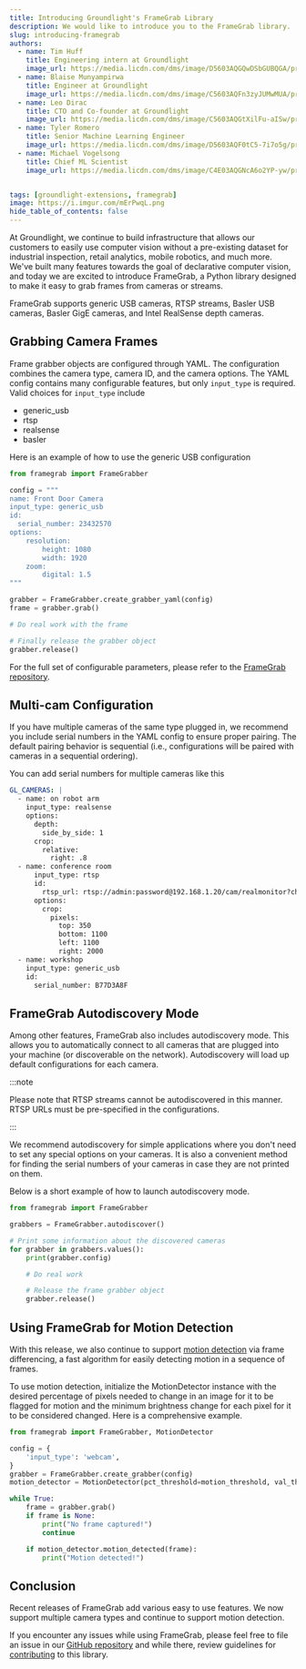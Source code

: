 ```yaml
---
title: Introducing Groundlight's FrameGrab Library
description: We would like to introduce you to the FrameGrab library. 
slug: introducing-framegrab
authors:
  - name: Tim Huff
    title: Engineering intern at Groundlight
    image_url: https://media.licdn.com/dms/image/D5603AQGQwDSbGUBQGA/profile-displayphoto-shrink_800_800/0/1666299654820?e=1707955200&v=beta&t=0V2Y83ZcAIvVnyGsm7HVmo9FK4S54cRdVu3jnOW1mRE
  - name: Blaise Munyampirwa
    title: Engineer at Groundlight
    image_url: https://media.licdn.com/dms/image/C5603AQFn3zyJUMwMUA/profile-displayphoto-shrink_800_800/0/1656538661201?e=1707350400&v=beta&t=LtAkwTpt4avbqaQLSUdFerM7ydEfTTlZ3dOgmnDTpj4
  - name: Leo Dirac
    title: CTO and Co-founder at Groundlight
    image_url: https://media.licdn.com/dms/image/C5603AQGtXilFu-aISw/profile-displayphoto-shrink_400_400/0/1646094305554?e=1707955200&v=beta&t=ZaD2WPrNTdLeWzeuSMjdgz08pEz92v0JyLvQHs4iA4w
  - name: Tyler Romero 
    title: Senior Machine Learning Engineer
    image_url: https://media.licdn.com/dms/image/D5603AQF0tC5-7i7o5g/profile-displayphoto-shrink_400_400/0/1667186510594?e=1707955200&v=beta&t=CAKXZuSxsNgLlNZxKUwREOlWeu7tz6GnKBHQCZ7U-d0 
  - name: Michael Vogelsong 
    title: Chief ML Scientist 
    image_url: https://media.licdn.com/dms/image/C4E03AQGNcA6o2YP-yw/profile-displayphoto-shrink_200_200/0/1516836772974?e=1707955200&v=beta&t=sm1qBabL3bN1oZlO4iBvwuWhuqeMa0E-Jc4EqTtmJps


tags: [groundlight-extensions, framegrab]
image: https://i.imgur.com/mErPwqL.png
hide_table_of_contents: false
---
```



<!-- truncate -->

At Groundlight, we continue to build infrastructure that allows our customers to easily use computer 
vision without a pre-existing dataset for industrial inspection, retail analytics, mobile robotics, and 
much more. We've built many features towards the goal of declarative computer vision, and today we are excited to 
introduce FrameGrab, a Python library designed to make it easy to grab frames from
cameras or streams. 

FrameGrab supports generic USB cameras, RTSP streams, Basler USB cameras, Basler GigE cameras, and Intel RealSense depth cameras. 


## Grabbing Camera Frames

Frame grabber objects are configured through YAML. The configuration combines the camera type, camera ID, and the camera
options. The YAML config contains many configurable features, but only `input_type` is required. Valid choices for 
`input_type` include 

* generic_usb
* rtsp
* realsense
* basler 

Here is an example of how to use the generic USB configuration 

```python notest
from framegrab import FrameGrabber 

config = """
name: Front Door Camera
input_type: generic_usb
id:
  serial_number: 23432570
options:
    resolution:
        height: 1080
        width: 1920
    zoom:
        digital: 1.5
"""

grabber = FrameGrabber.create_grabber_yaml(config)
frame = grabber.grab()

# Do real work with the frame 

# Finally release the grabber object 
grabber.release()

```

For the full set of configurable parameters, please refer to the [FrameGrab repository](https://github.com/groundlight/framegrab/tree/main).

## Multi-cam Configuration 

If you have multiple cameras of the same type plugged in, we recommend you include serial numbers in the YAML config to 
ensure proper pairing. The default pairing behavior is sequential (i.e., configurations will be paired with cameras in 
a sequential ordering). 

You can add serial numbers for multiple cameras like this

```yaml 
GL_CAMERAS: |
  - name: on robot arm
    input_type: realsense
    options: 
      depth:
        side_by_side: 1
      crop:
        relative:
          right: .8
  - name: conference room
      input_type: rtsp
      id: 
        rtsp_url: rtsp://admin:password@192.168.1.20/cam/realmonitor?channel=1&subtype=0
      options:
        crop:
          pixels:
            top: 350
            bottom: 1100
            left: 1100
            right: 2000
  - name: workshop
    input_type: generic_usb
    id:
      serial_number: B77D3A8F

```

## FrameGrab Autodiscovery Mode 

Among other features, FrameGrab also includes autodiscovery mode. This allows you to automatically connect to all cameras 
that are plugged into your machine (or discoverable on the network). Autodiscovery will load up default configurations 
for each camera. 

:::note

Please note that RTSP streams cannot be autodiscovered in this manner. RTSP URLs must be pre-specified in the 
configurations. 

:::

We recommend autodiscovery for simple applications where you don't need to set any special options on your cameras. 
It is also a convenient method for finding the serial numbers of your cameras in case they are not printed on them. 

Below is a short example of how to launch autodiscovery mode. 

```python notest
from framegrab import FrameGrabber

grabbers = FrameGrabber.autodiscover()

# Print some information about the discovered cameras
for grabber in grabbers.values():
    print(grabber.config)

    # Do real work 

    # Release the frame grabber object 
    grabber.release()

```


## Using FrameGrab for Motion Detection 

With this release, we also continue to support [motion detection](https://en.wikipedia.org/wiki/Motion_detection) via frame differencing, a 
fast algorithm for easily detecting motion in a sequence of frames. 

To use motion detection, initialize the MotionDetector instance with the desired percentage of pixels 
needed to change in an image for it to be flagged for motion and the minimum brightness change for each pixel for it 
to be considered changed. Here is a comprehensive example. 

```python notest
from framegrab import FrameGrabber, MotionDetector

config = {
    'input_type': 'webcam',
}
grabber = FrameGrabber.create_grabber(config)
motion_detector = MotionDetector(pct_threshold=motion_threshold, val_threshold=60)

while True:
    frame = grabber.grab()
    if frame is None:
        print("No frame captured!")
        continue

    if motion_detector.motion_detected(frame):
        print("Motion detected!")

```


## Conclusion 

Recent releases of FrameGrab add various easy to use features. We now support 
multiple camera types and continue to support motion detection. 

If you encounter any issues while using FrameGrab, please feel free to file an issue in our [GitHub repository](https://github.com/groundlight/framegrab)
and while there, review guidelines for [contributing](https://github.com/groundlight/framegrab#contributing) to this library. 
